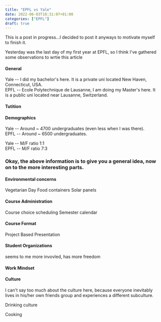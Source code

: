 ```yaml
---
title: "EPFL vs Yale"
date: 2022-06-03T18:31:07+01:00
categories: ["EPFL"]
draft: true
---
```

This is a post in progress...I decided to post it anyways to motivate myself to finish it. 


Yesterday was the last day of my first year at EPFL, so I think I've gathered some observations to wrtie this article

#### General
Yale -- I did my bachelor's here. It is a private uni located New Haven, Connecticut, USA.  
EPFL -- Ecole Polytechnique de Lausanne, I am doing my Master's here. It is a public uni located near Lausanne, Switzerland.

#### Tutition 


#### Demographics 
Yale -- Around ~ 4700 undergraduates (even less when I was there).  
EPFL -- Around ~ 6500 undergraduates.

Yale -- M/F ratio 1:1   
EPFL -- M/F ratio 7:3 

### Okay, the above information is to give you a general idea, now on to the more interesting parts. 

#### Environmental concerns 
Vegetarian Day
Food containers 
Solar panels 


#### Course Administration
Course choice 
scheduling 
Semester calendar 

#### Course Format 
Project Based 
Presentation

#### Student Organizations 
seems to me more invovled, has more freedom 

#### Work Mindset 


#### Culture 
I can't say too much about the culture here, because everyone inevitably lives in his/her own friends group and experiences a different subculture. 

Drinking culture 

Cooking 

